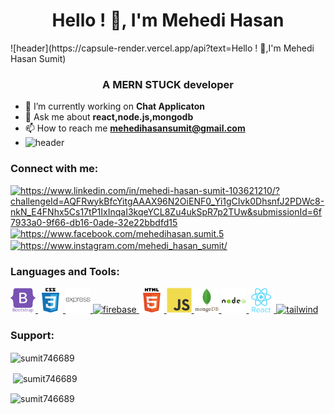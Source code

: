 <h1 align="center" color="blue">Hello ! 👋, I'm Mehedi Hasan</h1>
![header](https://capsule-render.vercel.app/api?text=Hello ! 👋,I'm Mehedi Hasan Sumit)
<h3 align="center">A MERN STUCK developer</h3>

- 🔭 I’m currently working on **Chat Applicaton**
- 💬 Ask me about **react,node.js,mongodb**
- 📫 How to reach me **mehedihasansumit@gmail.com** 
- ![header](https://capsule-render.vercel.app/api?color=auto)

<h3 align="left">Connect with me:</h3>
<p align="left">
<a href="https://www.linkedin.com/in/mehedi-hasan-sumit-103621210/" target="blank"><img align="center" src="https://raw.githubusercontent.com/rahuldkjain/github-profile-readme-generator/master/src/images/icons/Social/linked-in-alt.svg" alt="https://www.linkedin.com/in/mehedi-hasan-sumit-103621210/?challengeId=AQFRwykBfcYitgAAAX96N2OiENF0_Yi1gCIvk0DhsnfJ2PDWc8-nkN_E4FNhx5Cs17tP1IxInqaI3kqeYCL8Zu4ukSpR7p2TUw&submissionId=6f7933a0-9f66-db16-0ade-32e22bbdfd15" height="30" width="40" /></a>
<a href="https://www.facebook.com/mehedihasan.sumit.5" target="blank"><img align="center" src="https://raw.githubusercontent.com/rahuldkjain/github-profile-readme-generator/master/src/images/icons/Social/facebook.svg" alt="https://www.facebook.com/mehedihasan.sumit.5" height="30" width="40" /></a>
<a href="https://www.instagram.com/mehedi_hasan_sumit/" target="blank"><img align="center" src="https://raw.githubusercontent.com/rahuldkjain/github-profile-readme-generator/master/src/images/icons/Social/instagram.svg" alt="https://www.instagram.com/mehedi_hasan_sumit/" height="30" width="40" /></a>
</p>

<h3 align="left">Languages and Tools:</h3>
<p align="left"> <a href="https://getbootstrap.com" target="_blank" rel="noreferrer"> <img src="https://raw.githubusercontent.com/devicons/devicon/master/icons/bootstrap/bootstrap-plain-wordmark.svg" alt="bootstrap" width="40" height="40"/> </a> <a href="https://www.w3schools.com/css/" target="_blank" rel="noreferrer"> <img src="https://raw.githubusercontent.com/devicons/devicon/master/icons/css3/css3-original-wordmark.svg" alt="css3" width="40" height="40"/> </a> <a href="https://expressjs.com" target="_blank" rel="noreferrer"> <img src="https://raw.githubusercontent.com/devicons/devicon/master/icons/express/express-original-wordmark.svg" alt="express" width="40" height="40"/> </a> <a href="https://firebase.google.com/" target="_blank" rel="noreferrer"> <img src="https://www.vectorlogo.zone/logos/firebase/firebase-icon.svg" alt="firebase" width="40" height="40"/> </a> <a href="https://www.w3.org/html/" target="_blank" rel="noreferrer"> <img src="https://raw.githubusercontent.com/devicons/devicon/master/icons/html5/html5-original-wordmark.svg" alt="html5" width="40" height="40"/> </a> <a href="https://developer.mozilla.org/en-US/docs/Web/JavaScript" target="_blank" rel="noreferrer"> <img src="https://raw.githubusercontent.com/devicons/devicon/master/icons/javascript/javascript-original.svg" alt="javascript" width="40" height="40"/> </a> <a href="https://www.mongodb.com/" target="_blank" rel="noreferrer"> <img src="https://raw.githubusercontent.com/devicons/devicon/master/icons/mongodb/mongodb-original-wordmark.svg" alt="mongodb" width="40" height="40"/> </a> <a href="https://nodejs.org" target="_blank" rel="noreferrer"> <img src="https://raw.githubusercontent.com/devicons/devicon/master/icons/nodejs/nodejs-original-wordmark.svg" alt="nodejs" width="40" height="40"/> </a> <a href="https://reactjs.org/" target="_blank" rel="noreferrer"> <img src="https://raw.githubusercontent.com/devicons/devicon/master/icons/react/react-original-wordmark.svg" alt="react" width="40" height="40"/> </a> <a href="https://tailwindcss.com/" target="_blank" rel="noreferrer"> <img src="https://www.vectorlogo.zone/logos/tailwindcss/tailwindcss-icon.svg" alt="tailwind" width="40" height="40"/> </a> </p>

<h3 align="left">Support:</h3>


<p><img align="center" src="https://github-readme-stats.vercel.app/api/top-langs?username=sumit746689&show_icons=true&locale=en&layout=compact" alt="sumit746689" /></p>

<p>&nbsp;<img align="center" src="https://github-readme-stats.vercel.app/api?username=sumit746689&show_icons=true&locale=en" alt="sumit746689" /></p>

<p><img align="center" src="https://github-readme-streak-stats.herokuapp.com/?user=sumit746689&" alt="sumit746689" /></p>
